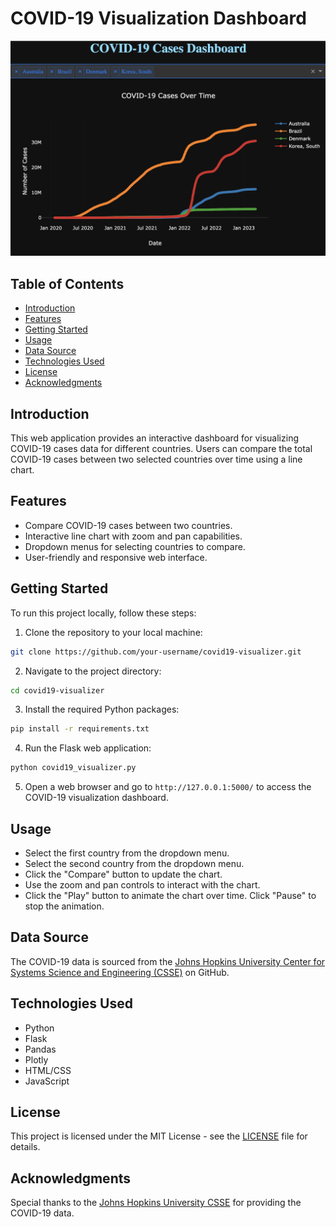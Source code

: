 # COVID-19 Visualization Dashboard

![COVID-19 Visualization Dashboard](images/screenshot.png)

## Table of Contents

- [Introduction](#introduction)
- [Features](#features)
- [Getting Started](#getting-started)
- [Usage](#usage)
- [Data Source](#data-source)
- [Technologies Used](#technologies-used)
- [License](#license)
- [Acknowledgments](#acknowledgments)

## Introduction

This web application provides an interactive dashboard for visualizing COVID-19 cases data for different countries. Users can compare the total COVID-19 cases between two selected countries over time using a line chart.

## Features

- Compare COVID-19 cases between two countries.
- Interactive line chart with zoom and pan capabilities.
- Dropdown menus for selecting countries to compare.
- User-friendly and responsive web interface.

## Getting Started

To run this project locally, follow these steps:

1. Clone the repository to your local machine:
```bash
git clone https://github.com/your-username/covid19-visualizer.git
```
2. Navigate to the project directory:
```bash
cd covid19-visualizer
```
3. Install the required Python packages:
```bash
pip install -r requirements.txt
```
4. Run the Flask web application:
```bash
python covid19_visualizer.py
```
5. Open a web browser and go to `http://127.0.0.1:5000/` to access the COVID-19 visualization dashboard.

## Usage

- Select the first country from the dropdown menu.
- Select the second country from the dropdown menu.
- Click the "Compare" button to update the chart.
- Use the zoom and pan controls to interact with the chart.
- Click the "Play" button to animate the chart over time. Click "Pause" to stop the animation.

## Data Source

The COVID-19 data is sourced from the [Johns Hopkins University Center for Systems Science and Engineering (CSSE)](https://github.com/CSSEGISandData/COVID-19) on GitHub.

## Technologies Used

- Python
- Flask
- Pandas
- Plotly
- HTML/CSS
- JavaScript

## License

This project is licensed under the MIT License - see the [LICENSE](LICENSE) file for details.

## Acknowledgments

Special thanks to the [Johns Hopkins University CSSE](https://github.com/CSSEGISandData/COVID-19) for providing the COVID-19 data.
   

